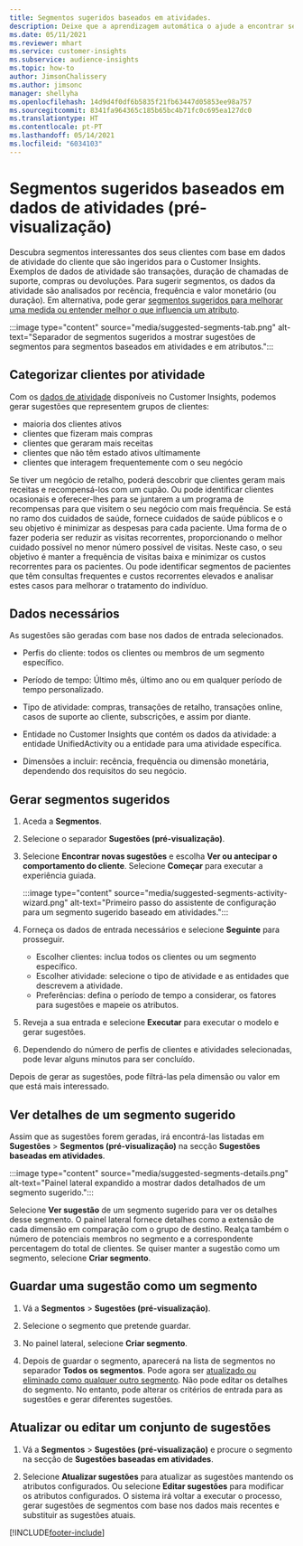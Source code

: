 ```yaml
---
title: Segmentos sugeridos baseados em atividades.
description: Deixe que a aprendizagem automática o ajude a encontrar segmentos novos e interessantes baseados na atividade do cliente.
ms.date: 05/11/2021
ms.reviewer: mhart
ms.service: customer-insights
ms.subservice: audience-insights
ms.topic: how-to
author: JimsonChalissery
ms.author: jimsonc
manager: shellyha
ms.openlocfilehash: 14d9d4f0df6b5835f21fb63447d05853ee98a757
ms.sourcegitcommit: 8341fa964365c185b65bc4b71fc0c695ea127dc0
ms.translationtype: HT
ms.contentlocale: pt-PT
ms.lasthandoff: 05/14/2021
ms.locfileid: "6034103"
---
```

# <a name="suggested-segments-based-on-activity-data-preview"></a>Segmentos sugeridos baseados em dados de atividades (pré-visualização)

Descubra segmentos interessantes dos seus clientes com base em dados de atividade do cliente que são ingeridos para o Customer Insights. Exemplos de dados de atividade são transações, duração de chamadas de suporte, compras ou devoluções. Para sugerir segmentos, os dados da atividade são analisados por recência, frequência e valor monetário (ou duração). Em alternativa, pode gerar [segmentos sugeridos para melhorar uma medida ou entender melhor o que influencia um atributo](suggested-segments.md).

:::image type="content" source="media/suggested-segments-tab.png" alt-text="Separador de segmentos sugeridos a mostrar sugestões de segmentos para segmentos baseados em atividades e em atributos.":::

## <a name="categorize-customers-by-activity"></a>Categorizar clientes por atividade

Com os [dados de atividade](activities.md) disponíveis no Customer Insights, podemos gerar sugestões que representem grupos de clientes:

- maioria dos clientes ativos 
- clientes que fizeram mais compras 
- clientes que geraram mais receitas 
- clientes que não têm estado ativos ultimamente 
- clientes que interagem frequentemente com o seu negócio  

Se tiver um negócio de retalho, poderá descobrir que clientes geram mais receitas e recompensá-los com um cupão. Ou pode identificar clientes ocasionais e oferecer-lhes para se juntarem a um programa de recompensas para que visitem o seu negócio com mais frequência.
Se está no ramo dos cuidados de saúde, fornece cuidados de saúde públicos e o seu objetivo é minimizar as despesas para cada paciente. Uma forma de o fazer poderia ser reduzir as visitas recorrentes, proporcionando o melhor cuidado possível no menor número possível de visitas. Neste caso, o seu objetivo é manter a frequência de visitas baixa e minimizar os custos recorrentes para os pacientes. Ou pode identificar segmentos de pacientes que têm consultas frequentes e custos recorrentes elevados e analisar estes casos para melhorar o tratamento do indivíduo. 

## <a name="required-data"></a>Dados necessários

As sugestões são geradas com base nos dados de entrada selecionados. 

- Perfis do cliente: todos os clientes ou membros de um segmento específico. 

- Período de tempo: Último mês, último ano ou em qualquer período de tempo personalizado.

- Tipo de atividade: compras, transações de retalho, transações online, casos de suporte ao cliente, subscrições, e assim por diante.  

- Entidade no Customer Insights que contém os dados da atividade: a entidade UnifiedActivity ou a entidade para uma atividade específica. 

- Dimensões a incluir: recência, frequência ou dimensão monetária, dependendo dos requisitos do seu negócio.

## <a name="generate-suggested-segments"></a>Gerar segmentos sugeridos

1. Aceda a **Segmentos**.

1. Selecione o separador **Sugestões (pré-visualização)**.

1. Selecione **Encontrar novas sugestões** e escolha **Ver ou antecipar o comportamento do cliente**. Selecione **Começar** para executar a experiência guiada.

   :::image type="content" source="media/suggested-segments-activity-wizard.png" alt-text="Primeiro passo do assistente de configuração para um segmento sugerido baseado em atividades.":::

1. Forneça os dados de entrada necessários e selecione **Seguinte** para prosseguir.

   - Escolher clientes: inclua todos os clientes ou um segmento específico.
   - Escolher atividade: selecione o tipo de atividade e as entidades que descrevem a atividade.
   - Preferências: defina o período de tempo a considerar, os fatores para sugestões e mapeie os atributos.

1. Reveja a sua entrada e selecione **Executar** para executar o modelo e gerar sugestões.

1. Dependendo do número de perfis de clientes e atividades selecionadas, pode levar alguns minutos para ser concluído. 

Depois de gerar as sugestões, pode filtrá-las pela dimensão ou valor em que está mais interessado. 

## <a name="view-details-of-a-suggested-segment"></a>Ver detalhes de um segmento sugerido

Assim que as sugestões forem geradas, irá encontrá-las listadas em **Sugestões** > **Segmentos (pré-visualização)** na secção **Sugestões baseadas em atividades**.

:::image type="content" source="media/suggested-segments-details.png" alt-text="Painel lateral expandido a mostrar dados detalhados de um segmento sugerido.":::

Selecione **Ver sugestão** de um segmento sugerido para ver os detalhes desse segmento. O painel lateral fornece detalhes como a extensão de cada dimensão em comparação com o grupo de destino. Realça também o número de potenciais membros no segmento e a correspondente percentagem do total de clientes. Se quiser manter a sugestão como um segmento, selecione **Criar segmento**.    

## <a name="save-a-suggestion-as-a-segment"></a>Guardar uma sugestão como um segmento

1. Vá a **Segmentos** > **Sugestões (pré-visualização)**.

1. Selecione o segmento que pretende guardar. 

1. No painel lateral, selecione **Criar segmento**. 

1. Depois de guardar o segmento, aparecerá na lista de segmentos no separador **Todos os segmentos**. Pode agora ser [atualizado ou eliminado como qualquer outro segmento](segments.md). Não pode editar os detalhes do segmento. No entanto, pode alterar os critérios de entrada para as sugestões e gerar diferentes sugestões.

## <a name="refresh-or-edit-a-set-of-suggestions"></a>Atualizar ou editar um conjunto de sugestões

1. Vá a **Segmentos** > **Sugestões (pré-visualização)** e procure o segmento na secção de **Sugestões baseadas em atividades**.

1. Selecione **Atualizar sugestões** para atualizar as sugestões mantendo os atributos configurados. Ou selecione **Editar sugestões** para modificar os atributos configurados. O sistema irá voltar a executar o processo, gerar sugestões de segmentos com base nos dados mais recentes e substituir as sugestões atuais.

[!INCLUDE[footer-include](../includes/footer-banner.md)]
